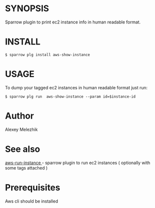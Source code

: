 # SYNOPSIS

Sparrow plugin to print ec2 instance info in human readable format.


# INSTALL

    $ sparrow plg install aws-show-instance


# USAGE

To dump your tagged ec2 instances in human readable format just run:

    $ sparrow plg run  aws-show-instance --param id=$instance-id

# Author

Alexey Melezhik


# See also

[aws-run-instance ](https://sparrowhub.org/info/aws-run-instance) - sparrow plugin to run ec2 instances ( optionally with some tags attached )

# Prerequisites

Aws cli should be installed

